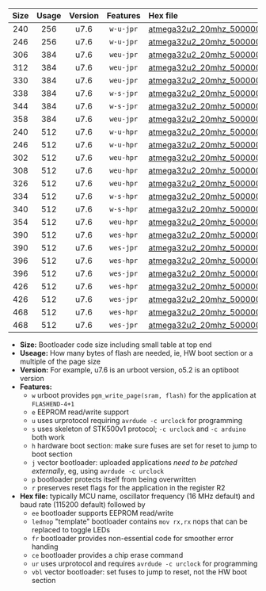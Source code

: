 |Size|Usage|Version|Features|Hex file|
|:-:|:-:|:-:|:-:|:--|
|240|256|u7.6|`w-u-jpr`|[atmega32u2_20mhz_500000bps_ur_vbl.hex](https://raw.githubusercontent.com/stefanrueger/urboot/main/atmega32u2_20mhz_500000bps_ur_vbl.hex)|
|246|256|u7.6|`w-u-jpr`|[atmega32u2_20mhz_500000bps_lednop_ur_vbl.hex](https://raw.githubusercontent.com/stefanrueger/urboot/main/atmega32u2_20mhz_500000bps_lednop_ur_vbl.hex)|
|306|384|u7.6|`weu-jpr`|[atmega32u2_20mhz_500000bps_ee_ur_vbl.hex](https://raw.githubusercontent.com/stefanrueger/urboot/main/atmega32u2_20mhz_500000bps_ee_ur_vbl.hex)|
|312|384|u7.6|`weu-jpr`|[atmega32u2_20mhz_500000bps_ee_lednop_ur_vbl.hex](https://raw.githubusercontent.com/stefanrueger/urboot/main/atmega32u2_20mhz_500000bps_ee_lednop_ur_vbl.hex)|
|330|384|u7.6|`weu-jpr`|[atmega32u2_20mhz_500000bps_ee_lednop_fr_ur_vbl.hex](https://raw.githubusercontent.com/stefanrueger/urboot/main/atmega32u2_20mhz_500000bps_ee_lednop_fr_ur_vbl.hex)|
|338|384|u7.6|`w-s-jpr`|[atmega32u2_20mhz_500000bps_vbl.hex](https://raw.githubusercontent.com/stefanrueger/urboot/main/atmega32u2_20mhz_500000bps_vbl.hex)|
|344|384|u7.6|`w-s-jpr`|[atmega32u2_20mhz_500000bps_lednop_vbl.hex](https://raw.githubusercontent.com/stefanrueger/urboot/main/atmega32u2_20mhz_500000bps_lednop_vbl.hex)|
|358|384|u7.6|`weu-jpr`|[atmega32u2_20mhz_500000bps_ee_lednop_fr_ce_ur_vbl.hex](https://raw.githubusercontent.com/stefanrueger/urboot/main/atmega32u2_20mhz_500000bps_ee_lednop_fr_ce_ur_vbl.hex)|
|240|512|u7.6|`w-u-hpr`|[atmega32u2_20mhz_500000bps_ur.hex](https://raw.githubusercontent.com/stefanrueger/urboot/main/atmega32u2_20mhz_500000bps_ur.hex)|
|246|512|u7.6|`w-u-hpr`|[atmega32u2_20mhz_500000bps_lednop_ur.hex](https://raw.githubusercontent.com/stefanrueger/urboot/main/atmega32u2_20mhz_500000bps_lednop_ur.hex)|
|302|512|u7.6|`weu-hpr`|[atmega32u2_20mhz_500000bps_ee_ur.hex](https://raw.githubusercontent.com/stefanrueger/urboot/main/atmega32u2_20mhz_500000bps_ee_ur.hex)|
|308|512|u7.6|`weu-hpr`|[atmega32u2_20mhz_500000bps_ee_lednop_ur.hex](https://raw.githubusercontent.com/stefanrueger/urboot/main/atmega32u2_20mhz_500000bps_ee_lednop_ur.hex)|
|326|512|u7.6|`weu-hpr`|[atmega32u2_20mhz_500000bps_ee_lednop_fr_ur.hex](https://raw.githubusercontent.com/stefanrueger/urboot/main/atmega32u2_20mhz_500000bps_ee_lednop_fr_ur.hex)|
|334|512|u7.6|`w-s-hpr`|[atmega32u2_20mhz_500000bps.hex](https://raw.githubusercontent.com/stefanrueger/urboot/main/atmega32u2_20mhz_500000bps.hex)|
|340|512|u7.6|`w-s-hpr`|[atmega32u2_20mhz_500000bps_lednop.hex](https://raw.githubusercontent.com/stefanrueger/urboot/main/atmega32u2_20mhz_500000bps_lednop.hex)|
|354|512|u7.6|`weu-hpr`|[atmega32u2_20mhz_500000bps_ee_lednop_fr_ce_ur.hex](https://raw.githubusercontent.com/stefanrueger/urboot/main/atmega32u2_20mhz_500000bps_ee_lednop_fr_ce_ur.hex)|
|390|512|u7.6|`wes-hpr`|[atmega32u2_20mhz_500000bps_ee.hex](https://raw.githubusercontent.com/stefanrueger/urboot/main/atmega32u2_20mhz_500000bps_ee.hex)|
|390|512|u7.6|`wes-jpr`|[atmega32u2_20mhz_500000bps_ee_vbl.hex](https://raw.githubusercontent.com/stefanrueger/urboot/main/atmega32u2_20mhz_500000bps_ee_vbl.hex)|
|396|512|u7.6|`wes-hpr`|[atmega32u2_20mhz_500000bps_ee_lednop.hex](https://raw.githubusercontent.com/stefanrueger/urboot/main/atmega32u2_20mhz_500000bps_ee_lednop.hex)|
|396|512|u7.6|`wes-jpr`|[atmega32u2_20mhz_500000bps_ee_lednop_vbl.hex](https://raw.githubusercontent.com/stefanrueger/urboot/main/atmega32u2_20mhz_500000bps_ee_lednop_vbl.hex)|
|426|512|u7.6|`wes-hpr`|[atmega32u2_20mhz_500000bps_ee_lednop_fr.hex](https://raw.githubusercontent.com/stefanrueger/urboot/main/atmega32u2_20mhz_500000bps_ee_lednop_fr.hex)|
|426|512|u7.6|`wes-jpr`|[atmega32u2_20mhz_500000bps_ee_lednop_fr_vbl.hex](https://raw.githubusercontent.com/stefanrueger/urboot/main/atmega32u2_20mhz_500000bps_ee_lednop_fr_vbl.hex)|
|468|512|u7.6|`wes-hpr`|[atmega32u2_20mhz_500000bps_ee_lednop_fr_ce.hex](https://raw.githubusercontent.com/stefanrueger/urboot/main/atmega32u2_20mhz_500000bps_ee_lednop_fr_ce.hex)|
|468|512|u7.6|`wes-jpr`|[atmega32u2_20mhz_500000bps_ee_lednop_fr_ce_vbl.hex](https://raw.githubusercontent.com/stefanrueger/urboot/main/atmega32u2_20mhz_500000bps_ee_lednop_fr_ce_vbl.hex)|

- **Size:** Bootloader code size including small table at top end
- **Useage:** How many bytes of flash are needed, ie, HW boot section or a multiple of the page size
- **Version:** For example, u7.6 is an urboot version, o5.2 is an optiboot version
- **Features:**
  + `w` urboot provides `pgm_write_page(sram, flash)` for the application at `FLASHEND-4+1`
  + `e` EEPROM read/write support
  + `u` uses urprotocol requiring `avrdude -c urclock` for programming
  + `s` uses skeleton of STK500v1 protocol; `-c urclock` and `-c arduino` both work
  + `h` hardware boot section: make sure fuses are set for reset to jump to boot section
  + `j` vector bootloader: uploaded applications *need to be patched externally*, eg, using `avrdude -c urclock`
  + `p` bootloader protects itself from being overwritten
  + `r` preserves reset flags for the application in the register R2
- **Hex file:** typically MCU name, oscillator frequency (16 MHz default) and baud rate (115200 default) followed by
  + `ee` bootloader supports EEPROM read/write
  + `lednop` "template" bootloader contains `mov rx,rx` nops that can be replaced to toggle LEDs
  + `fr` bootloader provides non-essential code for smoother error handing
  + `ce` bootloader provides a chip erase command
  + `ur` uses urprotocol and requires `avrdude -c urclock` for programming
  + `vbl` vector bootloader: set fuses to jump to reset, not the HW boot section
